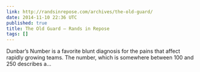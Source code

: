 ```yaml
---
link: http://randsinrepose.com/archives/the-old-guard/
date: 2014-11-10 22:36 UTC
published: true
title: The Old Guard – Rands in Repose
tags: []
---
```


Dunbar’s Number is a favorite blunt diagnosis for the pains that affect rapidly growing teams. The number, which is somewhere between 100 and 250 describes a…
